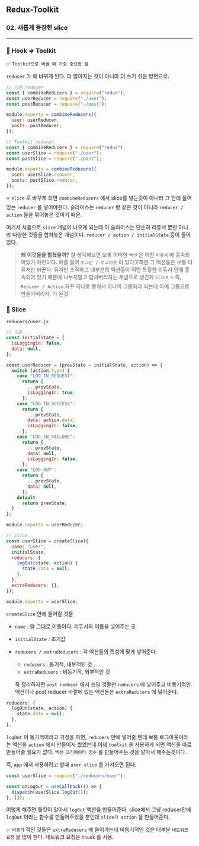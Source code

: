 ## Redux-Toolkit

### 02. 새롭게 등장한 slice

---

### 📌 Hook => Toolkit

✅ `Toolkit으로 바꿀 때 가장 중요한 점`

`reducer` 가 확 바뀌게 된다. 더 많아지는 것이 아니라 더 쓰기 쉬운 방면으로.

```js
// 기존 reducer
const { combineReducers } = require("redux");
const userReducer = require("./user");
const postReducer = require("./post");

module.exports = combineReducers({
  user: userReducer,
  posts: postReducer,
});

// Toolkit reducer
const { combineReducers } = require("redux");
const userSlice = require("./user");
const postSlice = require("./post");

module.exports = combineReducers({
  user: userSlice.reducer,
  posts: postSlice.reducer,
});
```

⭐️ `slice` 로 바꾸게 되면 `combineReducers` 에서 slice를 넣는것이 아니라 그 안에 들어있는 `reducer` 를 넣어야한다. 슬라이스는 `reducer` 랑 같은 것이 아니라 `reducer / action` 들을 묶어놓은 것이기 때문.

여기서 처음으로 `slice` 개념이 나오게 되는데 이 슬라이스는 단순히 리듀서 뿐만 아니라 다양한 것들을 합쳐놓은 개념이다. `reducer / action / initialState` 등이 들어있다.

> **왜 이것들을 합쳤을까?**
> 잘 생각해보면 보통 어떠한 `액션` 은 어떤 `리듀서` 에 종속되어있기 마련이다. 예를 들어 `로그인 / 로그아웃` 이 있다고하면 그 액션들은 보통 다 유저만 바꾼다. 유저만 조작하고 대부분의 액션들이 어떤 특정한 리듀서 안에 종속되어 있기 때문에 나누지말고 합쳐버리자는 개념으로 생긴게 `Slice`
> ⭐️ 즉, `Reducer / Action` 자꾸 하나로 뭉쳐서 하나의 그룹화과 되는데 아예 그룹으로 만들어버리자. 가 된것

### 📌 Slice

`reducers/user.js`

```js
// 기존
const initialState = {
  isLoggingIn: false,
  data: null,
};

const userReducer = (prevState = initialState, action) => {
  switch (action.type) {
    case "LOG_IN_REQUEST":
      return {
        ...prevState,
        isLoggingIn: true,
      };
    case "LOG_IN_SUCCESS":
      return {
        ...prevState,
        data: action.data,
        isLoggingIn: false,
      };
    case "LOG_IN_FAILURE":
      return {
        ...prevState,
        data: null,
        isLoggingIn: false,
      };
    case "LOG_OUT":
      return {
        ...prevState,
        data: null,
      };
    default:
      return prevState;
  }
};

module.exports = userReducer;
```

```js
// slice
const userSlice = createSlice({
  name: "user",
  initialState,
  reducers: {
    logOut(state, action) {
      state.data = null;
    },
  },
  extraReducers: {},
});

module.exports = userSlice;
```

`createSlice` 안에 들어갈 것들

- `name` : 말 그대로 이름이다. 리듀서의 이름을 넣어주는 곳
- `initialState` : 초기값
- `reducers / extraReducers` : 각 액션들의 특성에 맞게 넣어준다.

  - `reducers` : 동기적, 내부적인 것
  - `extraReducers` : 비동기적, 외부적인 것

  즉 정리하자면 `post reducer` 에서 쓰일 것들만 `reducers` 에 넣어주고 비동기적인 액션이나 post reducer 바깥에 있는 액션들은 `extraReducers` 에 넣어준다.

```jsx
reducers: {
  logOut(state, action) {
    state.data = null;
  },
},
```

`logOut` 이 동기적이라고 가정을 하면, `reducers` 안에 넣어줄 텐데 보통 로그아웃이라는 액션을 `action` 에서 만들어서 썼었는데 이제 `toolkit` 을 사용하게 되면 액션을 따로 만들어줄 필요가 없다. `액션 크리에이터 함수` 를 만들어주는 것을 알아서 해주는것이다.

즉, `app` 에서 사용하려고 할때 `user slice` 를 가져오면 된다.

```jsx
const userSlice = require("./reducers/user");

const onLogout = useCallback(() => {
  dispatch(userSlice.logOut());
}, []);
```

이렇게 해주면 툴킷이 알아서 `logOut` 액션을 만들어준다.
slice에서 그냥 reducer안에 `logOut` 이라는 함수를 만들어주었을 뿐인데 `slice가 action` 을 만들어준다.

✅ `비동기` 적인 것들은 `extraReducers` 에 들어가는데 비동기적인 것은 대부분 `네트워크 요청` 을 많이 한다. 네트워크 요청은 `thunk` 를 사용.
